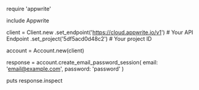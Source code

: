 require 'appwrite'

include Appwrite

client = Client.new
    .set_endpoint('https://cloud.appwrite.io/v1') # Your API Endpoint
    .set_project('5df5acd0d48c2') # Your project ID

account = Account.new(client)

response = account.create_email_password_session(
    email: 'email@example.com',
    password: 'password'
)

puts response.inspect
